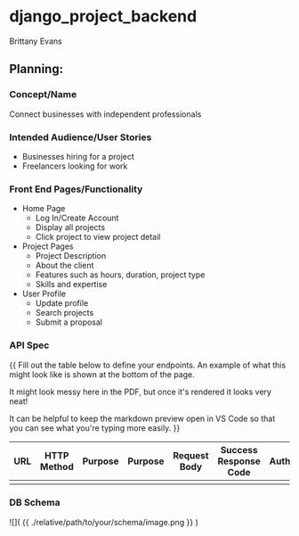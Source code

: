 # django_project_backend
Brittany Evans

## Planning:
### Concept/Name
Connect businesses with independent professionals

### Intended Audience/User Stories
- Businesses hiring for a project
- Freelancers looking for work

### Front End Pages/Functionality
- Home Page
    - Log In/Create Account
    - Display all projects
    - Click project to view project detail
- Project Pages
    - Project Description
    - About the client
    - Features such as hours, duration, project type
    - Skills and expertise
- User Profile
    - Update profile
    - Search projects
    - Submit a proposal

### API Spec
{{ Fill out the table below to define your endpoints. An example of what this might look like is shown at the bottom of the page. 

It might look messy here in the PDF, but once it's rendered it looks very neat! 

It can be helpful to keep the markdown preview open in VS Code so that you can see what you're typing more easily. }}

| URL | HTTP Method | Purpose | Purpose | Request Body | Success Response Code | Authentication/Authorisation |
| --- | ----------- | ------- | ------- | ------------ | --------------------- | ---------------------------- |
|     |             |         |         |              |                       |                              |

### DB Schema
![]( {{ ./relative/path/to/your/schema/image.png }} )